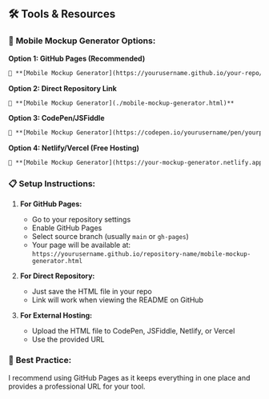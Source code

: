 ## 🛠️ Tools & Resources

### 📱 **Mobile Mockup Generator Options:**

**Option 1: GitHub Pages (Recommended)**
```markdown
📱 **[Mobile Mockup Generator](https://yourusername.github.io/your-repo/mobile-mockup-generator.html)** 
```

**Option 2: Direct Repository Link**
```markdown
📱 **[Mobile Mockup Generator](./mobile-mockup-generator.html)**
```

**Option 3: CodePen/JSFiddle**
```markdown
📱 **[Mobile Mockup Generator](https://codepen.io/yourusername/pen/yourpenid)**
```

**Option 4: Netlify/Vercel (Free Hosting)**
```markdown
📱 **[Mobile Mockup Generator](https://your-mockup-generator.netlify.app)**
```

### 📋 **Setup Instructions:**

1. **For GitHub Pages:**
   - Go to your repository settings
   - Enable GitHub Pages
   - Select source branch (usually `main` or `gh-pages`)
   - Your page will be available at: `https://yourusername.github.io/repository-name/mobile-mockup-generator.html`

2. **For Direct Repository:**
   - Just save the HTML file in your repo
   - Link will work when viewing the README on GitHub

3. **For External Hosting:**
   - Upload the HTML file to CodePen, JSFiddle, Netlify, or Vercel
   - Use the provided URL

### 🎯 **Best Practice:**
I recommend using GitHub Pages as it keeps everything in one place and provides a professional URL for your tool.
